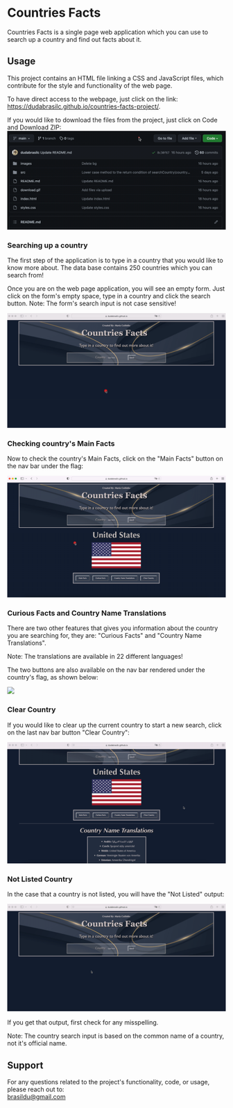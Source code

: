 # Countries Facts

Countries Facts is a single page web application which you can use to search up a country and find out facts about it.
  
## Usage
This project contains an HTML file linking a CSS and JavaScript files, which contribute for the style and functionality of the web page.
  
To have direct access to the webpage, just click on the link:
https://dudabrasilc.github.io/countries-facts-project/. 
  
If you would like to download the files from the project, just click on Code and Download ZIP:  
![](readme-gifs/download-files.gif)
  
  
### Searching up a country
The first step of the application is to type in a country that you would like to know more about. The data base contains 250 countries which you can search from!
  
Once you are on the web page application, you will see an empty form. Just click on the form's empty space, type in a country and click the search button. 
Note: The form's search input is not case sensitive!
  
![](readme-gifs/search-country.gif)
  
  
### Checking country's Main Facts
Now to check the country's Main Facts, click on the "Main Facts" button on the nav bar under the flag:  
  
![](readme-gifs/main-facts.gif)
  
  
### Curious Facts and Country Name Translations
There are two other features that gives you information about the country you are searching for, they are: "Curious Facts" and "Country Name Translations". 
  
Note: The translations are available in 22 different languages!
  
The two buttons are also available on the nav bar rendered under the country's flag, as shown below:
  
![](readme-gifs/curiousf-and-transl.gif)
  
  
### Clear Country
If you would like to clear up the current country to start a new search, click on the last nav bar button "Clear Country":
  
![](readme-gifs/clear-country.gif)
  
  
### Not Listed Country
In the case that a country is not listed, you will have the "Not Listed" output:
  
![](readme-gifs/not-listed.gif)
  
If you get that output, first check for any misspelling.
  
Note: The country search input is based on the common name of a country, not it's official name.
  
  
## Support
For any questions related to the project's functionality, code, or usage, please reach out to:  
brasildu@gmail.com
